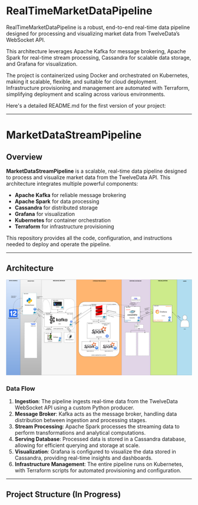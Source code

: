 # RealTimeMarketDataPipeline
RealTimeMarketDataPipeline is a robust, end-to-end real-time data pipeline designed for processing and visualizing market data from TwelveData’s WebSocket API.


This architecture leverages Apache Kafka for message brokering, Apache Spark for real-time stream processing, Cassandra for scalable data storage, and Grafana for visualization.

The project is containerized using Docker and orchestrated on Kubernetes, making it scalable, flexible, and suitable for cloud deployment. Infrastructure provisioning and management are automated with Terraform, simplifying deployment and scaling across various environments.

Here's a detailed README.md for the first version of your project:

---

# **MarketDataStreamPipeline**

## **Overview**
**MarketDataStreamPipeline** is a scalable, real-time data pipeline designed to process and visualize market data from the TwelveData API. This architecture integrates multiple powerful components:
- **Apache Kafka** for reliable message brokering
- **Apache Spark** for data processing
- **Cassandra** for distributed storage
- **Grafana** for visualization
- **Kubernetes** for container orchestration
- **Terraform** for infrastructure provisioning

This repository provides all the code, configuration, and instructions needed to deploy and operate the pipeline.

---

## **Architecture**
![Architecture](Architecture.png)
### **Data Flow**
1. **Ingestion**: The pipeline ingests real-time data from the TwelveData WebSocket API using a custom Python producer.
2. **Message Broker**: Kafka acts as the message broker, handling data distribution between ingestion and processing stages.
3. **Stream Processing**: Apache Spark processes the streaming data to perform transformations and analytical computations.
4. **Serving Database**: Processed data is stored in a Cassandra database, allowing for efficient querying and storage at scale.
5. **Visualization**: Grafana is configured to visualize the data stored in Cassandra, providing real-time insights and dashboards.
6. **Infrastructure Management**: The entire pipeline runs on Kubernetes, with Terraform scripts for automated provisioning and configuration.

---

## **Project Structure** (In Progress)
